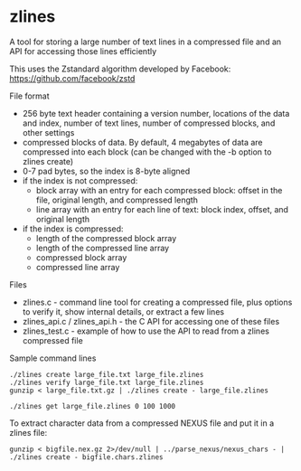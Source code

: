 # zlines
A tool for storing a large number of text lines in a compressed file and an API for accessing those lines efficiently

This uses the Zstandard algorithm developed by Facebook: https://github.com/facebook/zstd

File format
 - 256 byte text header containing a version number, locations of the data and index, number of text lines, number of compressed blocks, and other settings
 - compressed blocks of data. By default, 4 megabytes of data are compressed into each block (can be changed with the -b option to zlines create)
 - 0-7 pad bytes, so the index is 8-byte aligned
 - if the index is not compressed:
   - block array with an entry for each compressed block: offset in the file, original length, and compressed length
   - line array with an entry for each line of text: block index, offset, and original length
 - if the index is compressed:
   - length of the compressed block array
   - length of the compressed line array
   - compressed block array
   - compressed line array

Files
 - zlines.c - command line tool for creating a compressed file, plus options to verify it, show internal details, or extract a few lines
 - zlines_api.c / zlines_api.h - the C API for accessing one of these files
 - zlines_test.c - example of how to use the API to read from a zlines compressed file
 
Sample command lines

    ./zlines create large_file.txt large_file.zlines
    ./zlines verify large_file.txt large_file.zlines
    gunzip < large_file.txt.gz | ./zlines create - large_file.zlines
    
    ./zlines get large_file.zlines 0 100 1000
    
To extract character data from a compressed NEXUS file and put it in a zlines file:

    gunzip < bigfile.nex.gz 2>/dev/null | ../parse_nexus/nexus_chars - | ./zlines create - bigfile.chars.zlines

